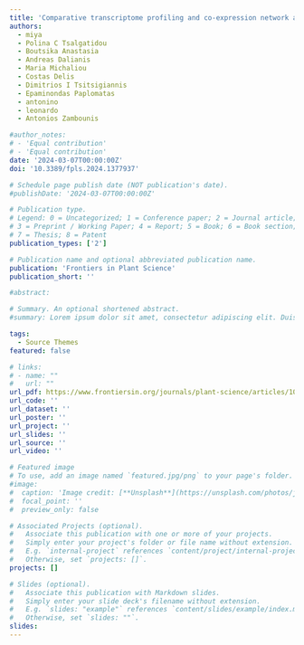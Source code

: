 ```yaml
---
title: 'Comparative transcriptome profiling and co-expression network analysis uncover the key genes associated with pear petal defense responses against Monilinia laxa infection'
authors:
  - miya
  - Polina C Tsalgatidou
  - Boutsika Anastasia
  - Andreas Dalianis
  - Maria Michaliou
  - Costas Delis
  - Dimitrios I Tsitsigiannis
  - Epaminondas Paplomatas
  - antonino
  - leonardo
  - Antonios Zambounis

#author_notes:
# - 'Equal contribution'
# - 'Equal contribution'
date: '2024-03-07T00:00:00Z'
doi: '10.3389/fpls.2024.1377937'

# Schedule page publish date (NOT publication's date).
#publishDate: '2024-03-07T00:00:00Z'

# Publication type.
# Legend: 0 = Uncategorized; 1 = Conference paper; 2 = Journal article;
# 3 = Preprint / Working Paper; 4 = Report; 5 = Book; 6 = Book section;
# 7 = Thesis; 8 = Patent
publication_types: ['2']

# Publication name and optional abbreviated publication name.
publication: 'Frontiers in Plant Science'
publication_short: ''

#abstract:

# Summary. An optional shortened abstract.
#summary: Lorem ipsum dolor sit amet, consectetur adipiscing elit. Duis posuere tellus ac convallis placerat. Proin tincidunt magna sed ex sollicitudin condimentum.

tags:
  - Source Themes
featured: false

# links:
# - name: ""
#   url: ""
url_pdf: https://www.frontiersin.org/journals/plant-science/articles/10.3389/fpls.2024.1377937/full
url_code: ''
url_dataset: ''
url_poster: ''
url_project: ''
url_slides: ''
url_source: ''
url_video: ''

# Featured image
# To use, add an image named `featured.jpg/png` to your page's folder.
#image:
#  caption: 'Image credit: [**Unsplash**](https://unsplash.com/photos/jdD8gXaTZsc)'
#  focal_point: ''
#  preview_only: false

# Associated Projects (optional).
#   Associate this publication with one or more of your projects.
#   Simply enter your project's folder or file name without extension.
#   E.g. `internal-project` references `content/project/internal-project/index.md`.
#   Otherwise, set `projects: []`.
projects: []

# Slides (optional).
#   Associate this publication with Markdown slides.
#   Simply enter your slide deck's filename without extension.
#   E.g. `slides: "example"` references `content/slides/example/index.md`.
#   Otherwise, set `slides: ""`.
slides:
---
```

